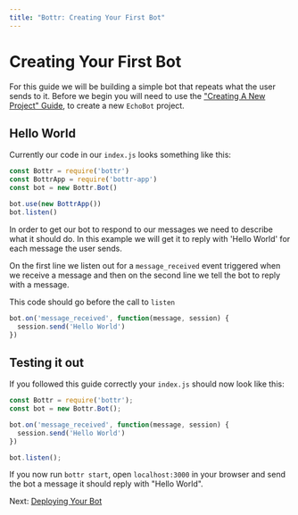 ```yaml
---
title: "Bottr: Creating Your First Bot"
---
```

# Creating Your First Bot

For this guide we will be building a simple bot that repeats what the user sends to it. Before we begin you will need to use the ["Creating A New Project" Guide](Creating-a-new-project), to create a new `EchoBot` project.

## Hello World

Currently our code in our `index.js` looks something like this:

```javascript
const Bottr = require('bottr')
const BottrApp = require('bottr-app')
const bot = new Bottr.Bot()

bot.use(new BottrApp())
bot.listen()
```

In order to get our bot to respond to our messages we need to describe what it should do. In this example we will get it to reply with 'Hello World' for each message the user sends.

On the first line we listen out for a `message_received` event triggered when we receive a message and then on the second line we tell the bot to reply with a message.

This code should go before the call to `listen`

```javascript
bot.on('message_received', function(message, session) {
  session.send('Hello World')
})
```

## Testing it out

If you followed this guide correctly your `index.js` should now look like this:

```javascript
const Bottr = require('bottr');
const bot = new Bottr.Bot();

bot.on('message_received', function(message, session) {
  session.send('Hello World')
})

bot.listen();
```

If you now run `bottr start`, open `localhost:3000` in your browser and send the bot a message it should reply with "Hello World".

Next: [Deploying Your Bot](Deploying-Your-Bot)
